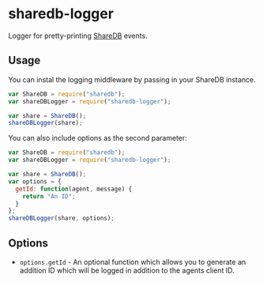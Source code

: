 # sharedb-logger
Logger for pretty-printing [ShareDB](https://github.com/share/sharedb) events.

## Usage
You can instal the logging middleware by passing in your ShareDB instance.

```javascript
var ShareDB = require("sharedb");
var shareDBLogger = require("sharedb-logger");

var share = ShareDB();
shareDBLogger(share);
```

You can also include options as the second parameter:

```javascript
var ShareDB = require("sharedb");
var shareDBLogger = require("sharedb-logger");

var share = ShareDB();
var options = {
  getId: function(agent, message) {
    return "An ID";
  }
};
shareDBLogger(share, options);
```

## Options
* `options.getId` - An optional function which allows you to generate an addition ID which will be logged in addition to the agents client ID.
